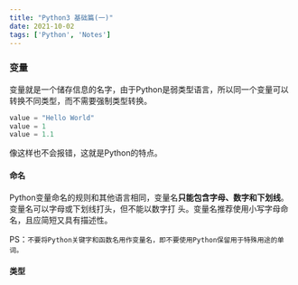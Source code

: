 ```yaml
---
title: "Python3 基础篇(一)"
date: 2021-10-02
tags: ['Python', 'Notes']
---
```


### 变量

变量就是一个储存信息的名字，由于Python是弱类型语言，所以同一个变量可以转换不同类型，而不需要强制类型转换。

```python
value = "Hello World"
value = 1
value = 1.1
```

像这样也不会报错，这就是Python的特点。

#### 命名

Python变量命名的规则和其他语言相同，变量名**只能包含字母、数字和下划线**。变量名可以字母或下划线打头，但不能以数字打
头。变量名推荐使用小写字母命名，且应简短又具有描述性。

PS：`不要将Python关键字和函数名用作变量名，即不要使用Python保留用于特殊用途的单词。`

#### 类型

